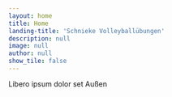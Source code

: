 ```yaml
---
layout: home
title: Home
landing-title: 'Schnieke Volleyballübungen'
description: null
image: null
author: null
show_tile: false
---
```

Libero ipsum dolor set Außen 

